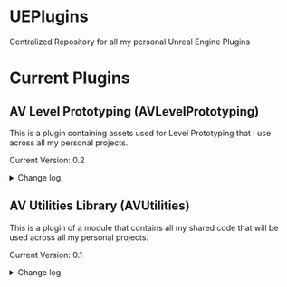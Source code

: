 # UEPlugins

Centralized Repository for all my personal Unreal Engine Plugins

# Current Plugins
## AV Level Prototyping (AVLevelPrototyping)

This is a plugin containing assets used for Level Prototyping that I use across all my personal projects.

Current Version: 0.2

<details>
  <summary>Change log</summary>

- 0.2: Improved the Teleporter Actor (taking GASP as an example)
- 0.1: Initial Release:
  - Multiple Grid Materials to be used for level blockouts
  - A Level Block actor for level blockouts
  - A Teleporter actor for teleporting a character from one point to another

</details>

## AV Utilities Library (AVUtilities)

This is a plugin of a module that contains all my shared code that will be used across all my personal projects.

Current Version: 0.1

<details>
  <summary>Change log</summary>

- 0.1: Initial Release:
  - Collision Profile Statics containing all profile names for collisions
  - Draw Debug Statics containing a function to draw a named directional arrow

</details>